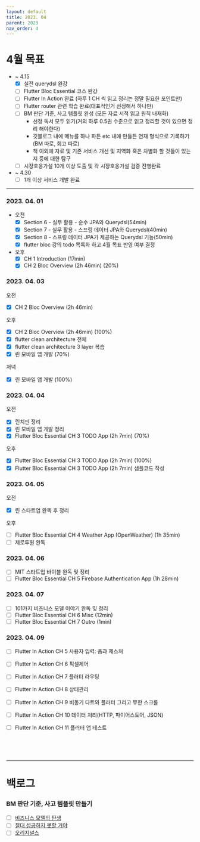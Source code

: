 ```yaml
---
layout: default
title: 2023. 04
parent: 2023
nav_order: 4
---
```


# 4월 목표
- ~ 4.15
  - [x] 실전 querydsl 완강
  - [ ] Flutter Bloc Essential 코스 완강
  - [ ] Flutter In Action 완료 (하루 1 CH 씩 읽고 정리는 정말 필요한 포인트만)  
  - [ ] Flutter router 관련 학습 완료(대표적인거 선정해서 하나만)  
  - [ ] BM 판단 기준, 사고 템플릿 완성 (모든 자료 서적 읽고 원칙 내재화)
    - 선정 독서 모두 읽기(거의 하루 0.5권 수준으로 읽고 정리할 것이 있으면 정리 해야한다)
    - 깃블로그 내에 메뉴를 하나 파든 etc 내에 만들든 연재 형식으로 기록하기(BM 따로, 회고 따로)
    - 책 이외에 자료 및 기존 서비스 개선 및 지역화 혹은 차별화 할 것들이 있는지 등에 대한 탐구
  - [ ] 시장호응가설 10개 이상 도출 및 각 시장호응가설 검증 진행완료

- ~ 4.30
  - [ ] 1개 이상 서비스 개발 완료

<hr>

### 2023. 04. 01
- 오전
  - [x] Section 6 - 실무 활용 - 순수 JPA와 Querydsl(54min)
  - [x] Section 7 - 실무 활용 - 스프링 데이터 JPA와 Querydsl(40min)
  - [x] Section 8 - 스프링 데이터 JPA가 제공하는 Querydsl 기능(50min)
  - [x] flutter bloc 강의 todo 목록화 하고 4월 목표 반영 여부 결정
  
- 오후
  - [x] CH 1 Introduction (17min)
  - [x] CH 2 Bloc Overview (2h 46min) (20%)
  
### 2023. 04. 03
오전
  - [x] CH 2 Bloc Overview (2h 46min)

오후
  - [x] CH 2 Bloc Overview (2h 46min) (100%)
  - [x] flutter clean architecture 전체
  - [x] flutter clean architecture 3 layer 복습
  - [x] 린 모바일 앱 개발 (70%)

저녁 
  - [x] 린 모바일 앱 개발 (100%)

### 2023. 04. 04
오전
  - [x] 린치핀 정리
  - [x] 린 모바일 앱 개발 정리
  - [x] Flutter Bloc Essential CH 3 TODO App (2h 7min) (70%)

오후
  - [x] Flutter Bloc Essential CH 3 TODO App (2h 7min) (100%)
  - [x] Flutter Bloc Essential CH 3 TODO App (2h 7min) 샘플코드 작성

### 2023. 04. 05
오전
  - [x] 린 스타트업 완독 후 정리

오후
  - [ ] Flutter Bloc Essential CH 4 Weather App (OpenWeather) (1h 35min)
  - [ ] 제로투원 완독

### 2023. 04. 06
- [ ] MIT 스타트업 바이블 완독 및 정리
- [ ] Flutter Bloc Essential CH 5 Firebase Authentication App (1h 28min)

### 2023. 04. 07
- [ ] 101가지 비즈니스 모델 이야기 완독 및 정리
- [ ] Flutter Bloc Essential CH 6 Misc (12min)
- [ ] Flutter Bloc Essential CH 7 Outro (1min)

### 2023. 04. 09
- [ ] Flutter In Action CH 5 사용자 입력: 폼과 제스처
- [ ] Flutter In Action CH 6 픽셀제어
- [ ] Flutter In Action CH 7 플러터 라우팅
- [ ] Flutter In Action CH 8 상태관리
- [ ] Flutter In Action CH 9 비동기 다트와 플러터 그리고 무한 스크롤
- [ ] Flutter In Action CH 10 데이터 처리(HTTP, 파이어스토어, JSON)
- [ ] Flutter In Action CH 11 플러터 앱 테스트


<br>
<br>
<br>

<hr>

# 백로그

### BM 판단 기준, 사고 템플릿 만들기
- [ ] [비즈니스 모델의 탄생](https://search.shopping.naver.com/book/catalog/32455039041?query=%EB%B9%84%EC%A6%88%EB%8B%88%EC%8A%A4%20%EB%AA%A8%EB%8D%B8%EC%9D%98%20%ED%83%84%EC%83%9D&NaPm=ct%3Dldicvdo8%7Cci%3D8002f12a71b54c51a3ab5ed87dfa54ef58ae34ba%7Ctr%3Dboksl%7Csn%3D95694%7Chk%3D23a3873382166bf3fc979a7765545d96d2376aec)
- [ ] [절대 성공하지 못할 거야](https://audioclip.naver.com/audiobooks/4366ADEA0A)
- [ ] [오리지널스](http://www.yes24.com/Product/Goods/24038953?pid=123487&cosemkid=go15662050241583182&gclid=CjwKCAjw_YShBhAiEiwAMomsEJ--kX1R0p4xQ6fkq7jh_3_RiIJlEXSLBv-iQN9n15op57ioea5SIhoCO8kQAvD_BwE)
